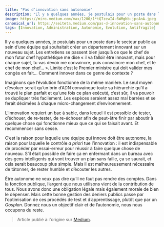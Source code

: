 ```yaml
---
title: "Pas d’innovation sans autonomie"
description: "Il y a quelques années, je postulais pour un poste dans le secteur public au sein d’une équipe qui souhaitait créer un département innovant sur un nouveau sujet. "
image: https://miro.medium.com/max/1200/1*tQ7zewI4-6WMgbb-jpcAnA.jpeg
canonical_url: https://seiteta.medium.com/pas-d-innovation-sans-autonomie-297bd725c998
tags: [Innovation, Administration, Autonomie, Évolution, Antifragile]
---
```


Il y a quelques années, je postulais pour un poste dans le secteur public au sein d’une équipe qui souhaitait créer un département innovant sur un nouveau sujet. Les entretiens se passent bien jusqu’à ce que le chef de mon futur chef hypothétique me dise « il va falloir être innovant, mais pour chaque sujet, tu vas devoir me convaincre, puis convaincre mon chef, et le chef de mon chef… ». Limite c’est le Premier ministre qui doit valider mes congés en fait… Comment innover dans ce genre de contexte ?

Imaginons que l’évolution fonctionne de la même manière. Le seul moyen d’évoluer serait qu’un brin d’ADN convainque toute sa hiérarchie qu’il a trouvé le plan parfait et qu’une fois ce plan exécuté, c’est sûr, il va pouvoir se dupliquer très facilement. Les espèces seraient assez mal barrées et se ferait décimées à chaque micro-changement d’environnement.

L’innovation requiert un bac à sable, dans lequel il est possible de tester, d’échouer, de re-tester, de re-échouer afin de peut-être finir par aboutir à quelque chose qui fonctionne mieux que ce qui se faisait avant. Et recommencer sans cesse.

C’est la raison pour laquelle une équipe qui innove doit être autonome, la raison pour laquelle le contrôle _a priori_ tue l’innovation : il est indispensable de procéder par essai-erreur pour réussir à faire quelque chose de nouveau. S’il était possible de faire ça en enfermant dans un bureau avec des gens intelligents qui vont trouver un plan sans faille, ça se saurait, et cela serait beaucoup plus simple. Mais il est malheureusement nécessaire de tâtonner, de rester humble et d’écouter les autres.

Être autonome ne veux pas dire qu’il ne faut pas rendre des comptes. Dans la fonction publique, l’argent que nous utilisons vient de la contribution de tous. Nous avons donc une obligation légale mais également morale de bien le dépenser. Mais cette bonne gestion des deniers publics passe par l’optimisation de ces procédés de test et d’apprentissage, plutôt que par un _Gosplan_. Donnez nous un objectif clair et de l’autonomie, nous nous occupons du reste.


> Article publié à l'origine sur [Medium](https://seiteta.medium.com/pas-d-innovation-sans-autonomie-297bd725c998).

